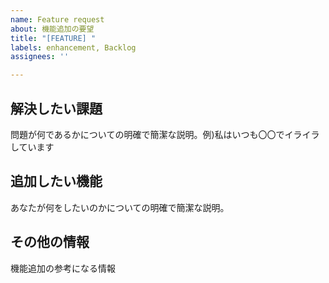 ```yaml
---
name: Feature request
about: 機能追加の要望
title: "[FEATURE] "
labels: enhancement, Backlog
assignees: ''

---
```


## 解決したい課題
問題が何であるかについての明確で簡潔な説明。例)私はいつも〇〇でイライラしています

## 追加したい機能
あなたが何をしたいのかについての明確で簡潔な説明。

## その他の情報
機能追加の参考になる情報
